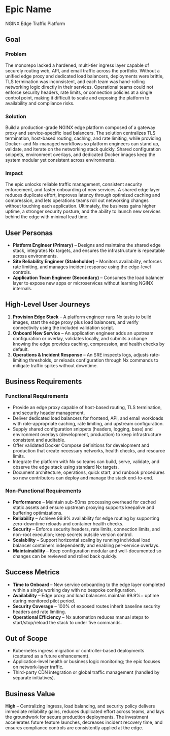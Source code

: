 # Epic Name

NGINX Edge Traffic Platform

## Goal

### Problem

The monorepo lacked a hardened, multi-tier ingress layer capable of securely routing web, API, and email traffic across the portfolio. Without a unified edge proxy and dedicated load balancers, deployments were brittle, TLS termination was inconsistent, and each team was hand-rolling networking logic directly in their services. Operational teams could not enforce security headers, rate limits, or connection policies at a single control point, making it difficult to scale and exposing the platform to availability and compliance risks.

### Solution

Build a production-grade NGINX edge platform composed of a gateway proxy and service-specific load balancers. The solution centralizes TLS termination, host-based routing, caching, and rate limiting, while providing Docker- and Nx-managed workflows so platform engineers can stand up, validate, and iterate on the networking stack quickly. Shared configuration snippets, environment overlays, and dedicated Docker images keep the system modular yet consistent across environments.

### Impact

The epic unlocks reliable traffic management, consistent security enforcement, and faster onboarding of new services. A shared edge layer reduces duplicate effort, improves latency through optimized caching and compression, and lets operations teams roll out networking changes without touching each application. Ultimately, the business gains higher uptime, a stronger security posture, and the ability to launch new services behind the edge with minimal lead time.

## User Personas

- **Platform Engineer (Primary)** – Designs and maintains the shared edge stack, integrates Nx targets, and ensures the infrastructure is repeatable across environments.
- **Site Reliability Engineer (Stakeholder)** – Monitors availability, enforces rate limiting, and manages incident response using the edge-level controls.
- **Application Team Engineer (Secondary)** – Consumes the load balancer layer to expose new apps or microservices without learning NGINX internals.

## High-Level User Journeys

1. **Provision Edge Stack** – A platform engineer runs Nx tasks to build images, start the edge proxy plus load balancers, and verify connectivity using the included validation script.
2. **Onboard New Service** – An application engineer adds an upstream configuration or overlay, validates locally, and submits a change knowing the edge provides caching, compression, and health checks by default.
3. **Operations & Incident Response** – An SRE inspects logs, adjusts rate-limiting thresholds, or reloads configuration through Nx commands to mitigate traffic spikes without downtime.

## Business Requirements

### Functional Requirements

- Provide an edge proxy capable of host-based routing, TLS termination, and security header management.
- Deliver dedicated load balancers for frontend, API, and email workloads with role-appropriate caching, rate limiting, and upstream configuration.
- Supply shared configuration snippets (headers, logging, base) and environment overlays (development, production) to keep infrastructure consistent and auditable.
- Offer validated Docker Compose definitions for development and production that create necessary networks, health checks, and resource limits.
- Integrate the platform with Nx so teams can build, serve, validate, and observe the edge stack using standard Nx targets.
- Document architecture, operations, quick start, and runbook procedures so new contributors can deploy and manage the stack end-to-end.

### Non-Functional Requirements

- **Performance** – Maintain sub-50ms processing overhead for cached static assets and ensure upstream proxying supports keepalive and buffering optimizations.
- **Reliability** – Achieve 99.9% availability for edge routing by supporting zero-downtime reloads and container health checks.
- **Security** – Enforce security headers, rate limits, connection limits, and non-root execution; keep secrets outside version control.
- **Scalability** – Support horizontal scaling by running individual load balancer containers independently and enabling per-service overlays.
- **Maintainability** – Keep configuration modular and well-documented so changes can be reviewed and rolled back quickly.

## Success Metrics

- **Time to Onboard** – New service onboarding to the edge layer completed within a single working day with no bespoke configuration.
- **Availability** – Edge proxy and load balancers maintain 99.9%+ uptime during monitored pilot period.
- **Security Coverage** – 100% of exposed routes inherit baseline security headers and rate limiting.
- **Operational Efficiency** – Nx automation reduces manual steps to start/stop/reload the stack to under five commands.

## Out of Scope

- Kubernetes ingress migration or controller-based deployments (captured as a future enhancement).
- Application-level health or business logic monitoring; the epic focuses on network-layer traffic.
- Third-party CDN integration or global traffic management (handled by separate initiatives).

## Business Value

**High** – Centralizing ingress, load balancing, and security policy delivers immediate reliability gains, reduces duplicated effort across teams, and lays the groundwork for secure production deployments. The investment accelerates future feature launches, decreases incident recovery time, and ensures compliance controls are consistently applied at the edge.

